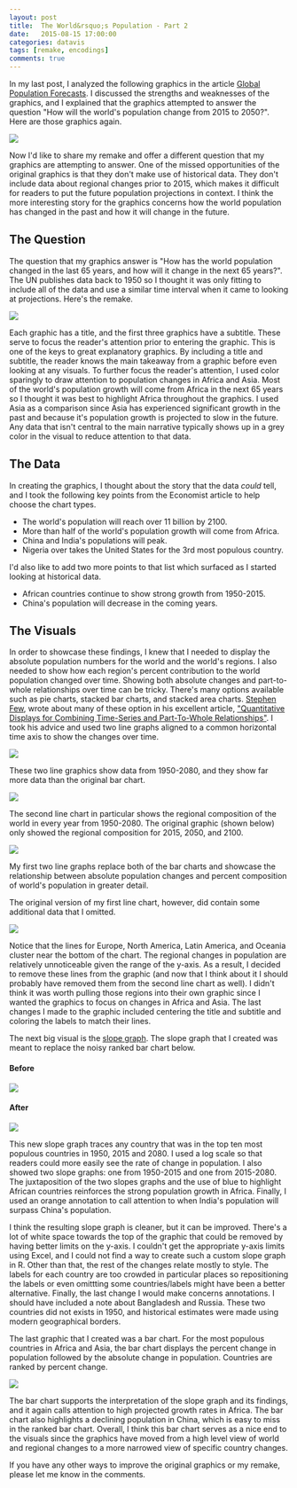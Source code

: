 ```yaml
---
layout: post
title:  The World&rsquo;s Population - Part 2
date:   2015-08-15 17:00:00
categories: datavis
tags: [remake, encodings]
comments: true
---
```


In my last post, I analyzed the following graphics in the article [Global Population Forecasts](http://www.economist.com/blogs/graphicdetail/2015/08/daily-chart-growth-areas). I discussed the strengths and weaknesses of the graphics, and I explained that the graphics attempted to answer the question "How will the world's population change from 2015 to 2050?". Here are those graphics again.

<img src='../../assets/datavis/un_world_pop.png'>

Now I'd like to share my remake and offer a different question that my graphics are attempting to answer. One of the missed opportunities of the original graphics is that they don't make use of historical data. They don't include data about regional changes prior to 2015, which makes it difficult for readers to put the future population projections in context. I think the more interesting story for the graphics concerns how the world population has changed in the past and how it will change in the future.

## The Question

The question that my graphics answer is "How has the world population changed in the last 65 years, and how will it change in the next 65 years?". The UN publishes data back to 1950 so I thought it was only fitting to include all of the data and use a similar time interval when it came to looking at projections. Here's the remake.

<a href='../../assets/datavis/UN_World_Pop_Remake.svg'>
    <img src="../../assets/datavis/UN_World_Pop_Remake.svg">
</a>

Each graphic has a title, and the first three graphics have a subtitle. These serve to focus the reader's attention prior to entering the graphic. This is one of the keys to great explanatory graphics. By including a title and subtitle, the reader knows the main takeaway from a graphic before even looking at any visuals. To further focus the reader's attention, I used color sparingly to draw attention to population changes in Africa and Asia. Most of the world's population growth will come from Africa in the next 65 years so I thought it was best to highlight Africa throughout the graphics. I used Asia as a comparison since Asia has experienced significant growth in the past and because it's population growth is projected to slow in the future. Any data that isn't central to the main narrative typically shows up in a grey color in the visual to reduce attention to that data.

## The Data

In creating the graphics, I thought about the story that the data *could* tell, and I took the following key points from the Economist article to help choose the chart types.

- The world's population will reach over 11 billion by 2100.
- More than half of the world's population growth will come from Africa.
- China and India's populations will peak.
- Nigeria over takes the United States for the 3rd most populous country.

I'd also like to add two more points to that list which surfaced as I started looking at historical data.

- African countries continue to show strong growth from 1950-2015.
- China's population will decrease in the coming years.

## The Visuals

In order to showcase these findings, I knew that I needed to display the absolute population numbers for the world and the world's regions. I also needed to show how each region's percent contribution to the world population changed over time. Showing both absolute changes and part-to-whole relationships over time can be tricky. There's many options available such as pie charts, stacked bar charts, and stacked area charts. [Stephen Few](http://www.perceptualedge.com/about.php), wrote about many of these option in his excellent article, ["Quantitative Displays for Combining Time-Series and Part-To-Whole Relationships"](https://www.perceptualedge.com/articles/visual_business_intelligence/displays_for_combining_time-series_and_part-to-whole.pdf). I took his advice and used two line graphs aligned to a common horizontal time axis to show the changes over time.

<a href='../../assets/datavis/UN_Plot1.svg'><img src='../../assets/datavis/UN_Plot1.svg'></a>

These two line graphics show data from 1950-2080, and they show far more data than the original bar chart.

<img src="../../assets/datavis/un_world_pop1.png">

The second line chart in particular shows the regional composition of the world in every year from 1950-2080. The original graphic (shown below) only showed the regional composition for 2015, 2050, and 2100.

<img src="../../assets/datavis/un_world_pop2.png">

My first two line graphs replace both of the bar charts and showcase the relationship between absolute population changes and percent composition of world's population in greater detail.

The original version of my first line chart, however, did contain some additional data that I omitted. 

<a href='../../assets/datavis/UNPop1ALine.svg'><img src='../../assets/datavis/UNPop1ALine.svg'></a>

Notice that the lines for Europe, North America, Latin America, and Oceania cluster near the bottom of the chart. The regional changes in population are relatively unnoticeable given the range of the y-axis. As a result, I decided to remove these lines from the graphic (and now that I think about it I should probably have removed them from the second line chart as well). I didn't think it was worth pulling those regions into their own graphic since I wanted the graphics to focus on changes in Africa and Asia. The last changes I made to the graphic included centering the title and subtitle and coloring the labels to match their lines.

The next big visual is the [slope graph](http://www.storytellingwithdata.com/blog/2014/03/more-on-slopegraphs). The slope graph that I created was meant to replace the noisy ranked bar chart below.

#### Before
<img src="../../assets/datavis/un_world_pop3.png">

#### After

<a href='../../assets/datavis/UN_Plot2.svg'><img src='../../assets/datavis/UN_Plot2.svg'></a>

This new slope graph traces any country that was in the top ten most populous countries in 1950, 2015 and 2080. I used a log scale so that readers could more easily see the rate of change in population. I also showed two slope graphs: one from 1950-2015 and one from 2015-2080. The juxtaposition of the two slopes graphs and the use of blue to highlight African countries reinforces the strong population growth in Africa. Finally, I used an orange annotation to call attention to when India's population will surpass China's population.

I think the resulting slope graph is cleaner, but it can be improved. There's a lot of white space towards the top of the graphic that could be removed by having better limits on the y-axis. I couldn't get the appropriate y-axis limits using Excel, and I could not find a way to create such a custom slope graph in R. Other than that, the rest of the changes relate mostly to style. The labels for each country are too crowded in particular places so repositioning the labels or even omittting some countries/labels might have been a better alternative. Finally, the last change I would make concerns annotations. I should have included a note about Bangladesh and Russia. These two countries did not exists in 1950, and historical estimates were made using modern geographical borders.

The last graphic that I created was a bar chart. For the most populous countries in Africa and Asia, the bar chart displays the percent change in population followed by the absolute change in population. Countries are ranked by percent change.

<a href='../../assets/datavis/UN_Plot3.svg'><img src='../../assets/datavis/UN_Plot3.svg'></a>

The bar chart supports the interpretation of the slope graph and its findings, and it again calls attention to high projected growth rates in Africa. The bar chart also highlights a declining population in China, which is easy to miss in the ranked bar chart. Overall, I think this bar chart serves as a nice end to the visuals since the graphics have moved from a high level view of world and regional changes to a more narrowed view of specific country changes.

If you have any other ways to improve the original graphics or my remake, please let me know in the comments.

